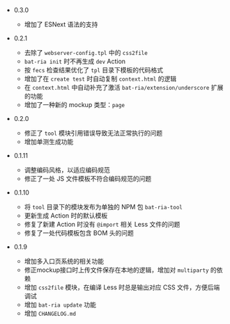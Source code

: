 * 0.3.0
    - 增加了 ESNext 语法的支持

* 0.2.1
    - 去除了 `webserver-config.tpl` 中的 `css2file`
    - `bat-ria init` 时不再生成 `dev` Action
    - 按 `fecs` 检查结果优化了 `tpl` 目录下模板的代码格式
    - 增加了在 `create test` 时自动复制 `context.html` 的逻辑
    - 在 `context.html` 中自动补充了激活 `bat-ria/extension/underscore` 扩展的功能
    - 增加了一种新的 mockup 类型：`page`

* 0.2.0
    - 修正了 `tool` 模块引用错误导致无法正常执行的问题
    - 增加单测生成功能

* 0.1.11
    - 调整编码风格，以适应编码规范
    - 修正了一处 JS 文件模板不符合编码规范的问题

* 0.1.10
    - 将 `tool` 目录下的模块发布为单独的 NPM 包 `bat-ria-tool`
    - 更新生成 Action 时的默认模板
    - 修复了新建 Action 时没有 `@import` 相关 Less 文件的问题
    - 修复了一处代码模板包含 BOM 头的问题

* 0.1.9
    - 增加多入口页系统的相关功能
    - 修正mockup接口时上传文件保存在本地的逻辑，增加对 `multiparty` 的依赖
    - 增加 `css2file` 模块，在编译 Less 时总是输出对应 CSS 文件，方便后端调试
    - 增加 `bat-ria update` 功能
    - 增加 `CHANGELOG.md`
